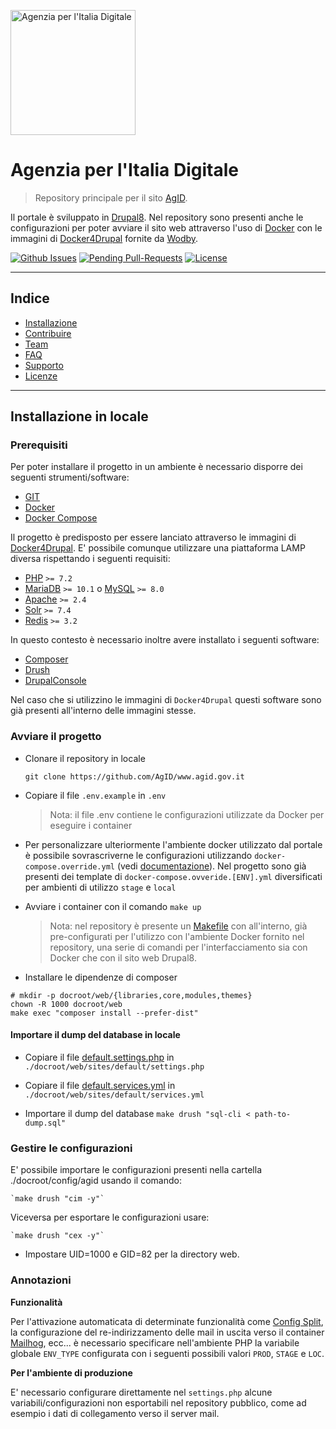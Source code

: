<a href="https://www.agid.gov.it"><img src="https://www.agid.gov.it/themes/custom/agid/logo.svg" title="Agenzia per l'Italia Digitale" alt="Agenzia per l'Italia Digitale" width="200"></a>

<!-- [![Agenzia per l'Italia Digitale](https://www.agid.gov.it/themes/custom/agid/logo.svg)](https://www.agid.gov.it/) -->

# Agenzia per l'Italia Digitale

> Repository principale per il sito [AgID](https://www.agid.gov.it).

Il portale è sviluppato in [Drupal8](https://www.drupal.org).
Nel repository sono presenti anche le configurazioni per poter avviare il sito
web attraverso l'uso di [Docker](https://www.docker.com/) con le immagini di
[Docker4Drupal](https://github.com/wodby/docker4drupal) fornite da [Wodby](https://wodby.com/).

[![Github Issues](http://githubbadges.herokuapp.com/AgID/www.agid.gov.it/issues.svg?style=flat-square)](https://github.com/AgID/www.agid.gov.it/issues) 
[![Pending Pull-Requests](http://githubbadges.herokuapp.com/AgID/www.agid.gov.it/pulls.svg?style=flat-square)](https://github.com/AgID/www.agid.gov.it/pulls)
[![License](http://img.shields.io/:license-mit-blue.svg?style=flat-square)](http://badges.mit-license.org)

---

## Indice

- [Installazione](#installation)
- [Contribuire](#contributing)
- [Team](#team)
- [FAQ](#faq)
- [Supporto](#support)
- [Licenze](#license)

---

## Installazione in locale

### Prerequisiti

Per poter installare il progetto in un ambiente è necessario disporre dei 
seguenti strumenti/software:

- [GIT](https://git-scm.com/)
- [Docker](https://www.docker.com/)
- [Docker Compose](https://docs.docker.com/compose/)

Il progetto è predisposto per essere lanciato attraverso le immagini di 
[Docker4Drupal](https://github.com/wodby/docker4drupal).
E' possibile comunque utilizzare una piattaforma LAMP diversa rispettando i 
seguenti requisiti:

- [PHP](http://php.net/) `>= 7.2`
- [MariaDB](https://mariadb.org/) `>= 10.1` o [MySQL](https://www.mysql.com/) `>= 8.0`
- [Apache](http://httpd.apache.org/) `>= 2.4`
- [Solr](http://lucene.apache.org/solr/) `>= 7.4`
- [Redis](https://redis.io/) `>= 3.2`

In questo contesto è necessario inoltre avere installato i seguenti software:

- [Composer](https://getcomposer.org/)
- [Drush](https://www.drush.org/)
- [DrupalConsole](https://drupalconsole.com/)

Nel caso che si utilizzino le immagini di `Docker4Drupal` questi software sono
già presenti all'interno delle immagini stesse.

### Avviare il progetto

- Clonare il repository in locale 

    `git clone https://github.com/AgID/www.agid.gov.it`

- Copiare il file `.env.example` in `.env`
    
    > Nota: il file .env contiene le configurazioni utilizzate da Docker per 
    eseguire i container

- Per personalizzare ulteriormente l'ambiente docker utilizzato dal portale
è possibile sovrascriverne le configurazioni utilizzando `docker-compose.override.yml`
(vedi [documentazione](https://docs.docker.com/compose/extends/)).
Nel progetto sono già presenti dei template di `docker-compose.ovveride.[ENV].yml`
diversificati per ambienti di utilizzo `stage` e `local`

- Avviare i container con il comando `make up`
    > Nota: nel repository è presente un [Makefile](./Makefile) con all'interno,
     già pre-configurati per l'utilizzo con l'ambiente Docker fornito nel repository,
     una serie di comandi per l'interfacciamento sia con Docker che con il sito web Drupal8.

- Installare le dipendenze di composer
 
```shell
# mkdir -p docroot/web/{libraries,core,modules,themes}
chown -R 1000 docroot/web
make exec "composer install --prefer-dist"
```

#### Importare il dump del database in locale

- Copiare il file [default.settings.php](./docroot/web/sites/default/default.settings.php)
in `./docroot/web/sites/default/settings.php`

- Copiare il file [default.services.yml](./docroot/web/sites/default/default.services.yml)
in `./docroot/web/sites/default/services.yml`

- Importare il dump del database `make drush "sql-cli < path-to-dump.sql"`

### Gestire le configurazioni

E' possibile importare le configurazioni presenti nella cartella ./docroot/config/agid usando il comando:

    `make drush "cim -y"`
    
Viceversa per esportare le configurazioni usare:

    `make drush "cex -y"`

- Impostare UID=1000 e GID=82 per la directory web.

### Annotazioni

**Funzionalità**

Per l'attivazione automaticata di determinate funzionalità come [Config Split](https://www.drupal.org/project/config_split), 
la configurazione del re-indirizzamento delle mail in uscita verso il container
[Mailhog](http://mailhog.agid.docker.localhost), ecc... è necessario specificare
nell'ambiente PHP la variabile globale `ENV_TYPE` configurata con i seguenti 
possibili valori `PROD`, `STAGE` e `LOC`.

**Per l'ambiente di produzione**

E' necessario configurare direttamente nel `settings.php` alcune variabili/configurazioni
non esportabili nel repository pubblico, come ad esempio i dati di collegamento
verso il server mail.
